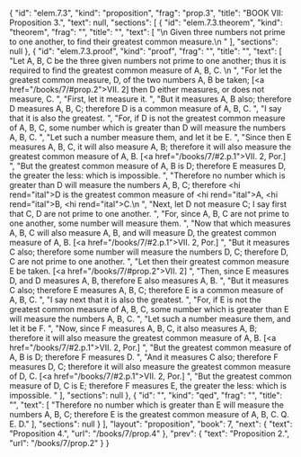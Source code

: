 {
  "id": "elem.7.3",
  "kind": "proposition",
  "frag": "prop.3",
  "title": "BOOK VII: Proposition 3.",
  "text": null,
  "sections": [
    {
      "id": "elem.7.3.theorem",
      "kind": "theorem",
      "frag": "",
      "title": "",
      "text": [
        "\n       Given three numbers not prime to one another, to find their greatest common measure.\n      "
      ],
      "sections": null
    },
    {
      "id": "elem.7.3.proof",
      "kind": "proof",
      "frag": "",
      "title": "",
      "text": [
        "Let A, B, C be the three given numbers not prime to one another; thus it is required to find the greatest common measure of A, B, C. \n      ",
        "For let the greatest common measure, D, of the two numbers A, B be taken; [<a href=\"/books/7/#prop.2\">VII. 2</a>] then D either measures, or does not measure, C. ",
        "First, let it measure it. ",
        "But it measures A, B also; therefore D measures A, B, C; therefore D is a common measure of A, B, C. ",
        "I say that it is also the greatest. ",
        "For, if D is not the greatest common measure of A, B, C, some number which is greater than D will measure the numbers A, B, C. ",
        "Let such a number measure them, and let it be E. ",
        "Since then E measures A, B, C, it will also measure A, B; therefore it will also measure the greatest common measure of A, B. [<a href=\"/books/7/#2.p.1\">VII. 2, Por.</a>] ",
        "But the greatest common measure of A, B is D; therefore E measures D, the greater the less: which is impossible. ",
        "Therefore no number which is greater than D will measure the numbers A, B, C; therefore <hi rend=\"ital\">D</hi> is the greatest common measure of <hi rend=\"ital\">A</hi>, <hi rend=\"ital\">B</hi>, <hi rend=\"ital\">C</hi>.\n      ",
        "Next, let D not measure C; I say first that C, D are not prime to one another. ",
        "For, since A, B, C are not prime to one another, some number will measure them. ",
        "Now that which measures A, B, C will also measure A, B, and will measure D, the greatest common measure of A, B. [<a href=\"/books/7/#2.p.1\">VII. 2, Por.</a>] ",
        "But it measures C also; therefore some number will measure the numbers D, C; therefore D, C are not prime to one another. ",
        "Let then their greatest common measure E be taken. [<a href=\"/books/7/#prop.2\">VII. 2</a>] ",
        "Then, since E measures D, and D measures A, B, therefore E also measures A, B. ",
        "But it measures C also; therefore E measures A, B, C; therefore E is a common measure of A, B, C. ",
        "I say next that it is also the greatest. ",
        "For, if E is not the greatest common measure of A, B, C, some number which is greater than E will measure the numbers A, B, C. ",
        "Let such a number measure them, and let it be F. ",
        "Now, since F measures A, B, C, it also measures A, B; therefore it will also measure the greatest common measure of A, B. [<a href=\"/books/7/#2.p.1\">VII. 2, Por.</a>] ",
        "But the greatest common measure of A, B is D; therefore F measures D. ",
        "And it measures C also; therefore F measures D, C; therefore it will also measure the greatest common measure of D, C. [<a href=\"/books/7/#2.p.1\">VII. 2, Por.</a>] ",
        "But the greatest common measure of D, C is E; therefore F measures E, the greater the less: which is impossible. "
      ],
      "sections": null
    },
    {
      "id": "",
      "kind": "qed",
      "frag": "",
      "title": "",
      "text": [
        "Therefore no number which is greater than E will measure the numbers A, B, C; therefore E is the greatest common measure of A, B, C. Q. E. D."
      ],
      "sections": null
    }
  ],
  "layout": "proposition",
  "book": 7,
  "next": {
    "text": "Proposition 4.",
    "url": "/books/7/prop.4"
  },
  "prev": {
    "text": "Proposition 2.",
    "url": "/books/7/prop.2"
  }
}
